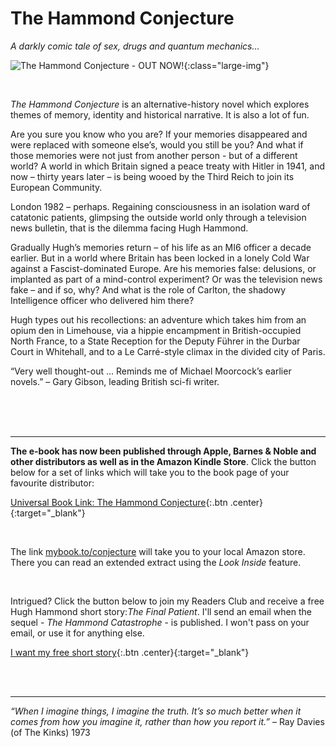 ﻿---
layout: home
menu: home
---

# The Hammond Conjecture
*A darkly comic tale of sex, drugs and quantum mechanics…*

![The Hammond Conjecture - **OUT NOW!**](/assets/img/hammond.png){:class="large-img"}

<br/>

*The Hammond Conjecture* is an alternative-history novel which explores themes of memory, identity and historical narrative. It is also a lot of fun.

Are you sure you know who you are? If your memories disappeared and were replaced with someone else’s, would you still be you? And what if those memories were not just from another person - but of a different world? A world in which Britain signed a peace treaty with Hitler in 1941, and now – thirty years later – is being wooed by the Third Reich to join its European Community.

London 1982 – perhaps. Regaining consciousness in an isolation ward of catatonic patients, glimpsing the outside world only through a television news bulletin, that is the dilemma facing Hugh Hammond.

Gradually Hugh’s memories return – of his life as an MI6 officer a decade earlier. But in a world where Britain has been locked in a lonely Cold War against a Fascist-dominated Europe. Are his memories false: delusions, or implanted as part of a mind-control experiment? Or was the television news fake – and if so, why? And what is the role of Carlton, the shadowy Intelligence officer who delivered him there?

Hugh types out his recollections: an adventure which takes him from an opium den in Limehouse, via a hippie encampment in British-occupied North France, to a State Reception for the Deputy Führer in the Durbar Court in Whitehall, and to a Le Carré-style climax in the divided city of Paris.


“Very well thought-out … Reminds me of Michael Moorcock’s earlier novels.” – Gary Gibson, leading British sci-fi writer.

​
<br/>
<br/>
<br/>

---

**The e-book has now been published through Apple, Barnes & Noble and other distributors as well as in the Amazon Kindle Store**. Click the button below for a set of links which will take you to the book page of your favourite distributor:

[Universal Book Link: The Hammond Conjecture](https://books2read.com/u/4Dyygr){:.btn .center}{:target="_blank"}

<br/>

The link [mybook.to/conjecture](https://mybook.to/conjecture) will take you to your local Amazon store. There you can read an extended extract using the *Look Inside* feature.

<br/>

Intrigued? Click the button below to join my Readers Club and receive a free Hugh Hammond short story:*The Final Patient*. I'll send an email when the sequel - *The Hammond Catastrophe* - is published. I won't pass on your email, or use it for anything else.


[I want my free short story](http://cm.pn/4bc0){:.btn .center}{:target="_blank"}

<br/>
<br/>

---
_“When I imagine things, I imagine the truth. It’s so much better when it comes from how you imagine it, rather than how you report it.”_ – Ray Davies (of The Kinks) 1973

